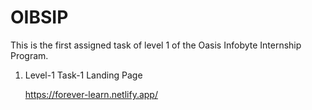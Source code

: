 # OIBSIP
This is the first assigned task of level 1 of the Oasis Infobyte Internship Program.

1.  Level-1 Task-1 Landing Page 

    https://forever-learn.netlify.app/

